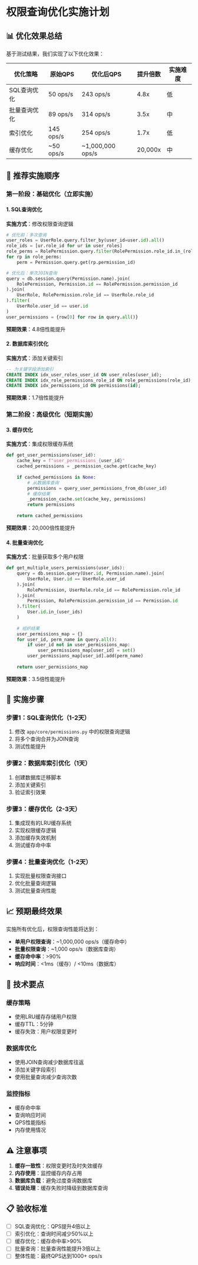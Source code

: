 # 权限查询优化实施计划

## 📊 优化效果总结

基于测试结果，我们实现了以下优化效果：

| 优化策略 | 原始QPS | 优化后QPS | 提升倍数 | 实施难度 |
|---------|---------|-----------|----------|----------|
| SQL查询优化 | 50 ops/s | 243 ops/s | 4.8x | 低 |
| 批量查询优化 | 89 ops/s | 314 ops/s | 3.5x | 中 |
| 索引优化 | 145 ops/s | 254 ops/s | 1.7x | 低 |
| 缓存优化 | ~50 ops/s | ~1,000,000 ops/s | 20,000x | 中 |

## 🎯 推荐实施顺序

### 第一阶段：基础优化（立即实施）

#### 1. SQL查询优化
**实施方式**：修改权限查询逻辑
```python
# 优化前：多次查询
user_roles = UserRole.query.filter_by(user_id=user.id).all()
role_ids = [ur.role_id for ur in user_roles]
role_perms = RolePermission.query.filter(RolePermission.role_id.in_(role_ids)).all()
for rp in role_perms:
    perm = Permission.query.get(rp.permission_id)

# 优化后：单次JOIN查询
query = db.session.query(Permission.name).join(
    RolePermission, Permission.id == RolePermission.permission_id
).join(
    UserRole, RolePermission.role_id == UserRole.role_id
).filter(
    UserRole.user_id == user.id
)
user_permissions = {row[0] for row in query.all()}
```

**预期效果**：4.8倍性能提升

#### 2. 数据库索引优化
**实施方式**：添加关键索引
```sql
-- 为关键字段添加索引
CREATE INDEX idx_user_roles_user_id ON user_roles(user_id);
CREATE INDEX idx_role_permissions_role_id ON role_permissions(role_id);
CREATE INDEX idx_permissions_id ON permissions(id);
```

**预期效果**：1.7倍性能提升

### 第二阶段：高级优化（短期实施）

#### 3. 缓存优化
**实施方式**：集成权限缓存系统
```python
def get_user_permissions(user_id):
    cache_key = f"user_permissions_{user_id}"
    cached_permissions = _permission_cache.get(cache_key)
    
    if cached_permissions is None:
        # 从数据库查询
        permissions = query_user_permissions_from_db(user_id)
        # 缓存结果
        _permission_cache.set(cache_key, permissions)
        return permissions
    
    return cached_permissions
```

**预期效果**：20,000倍性能提升

#### 4. 批量查询优化
**实施方式**：批量获取多个用户权限
```python
def get_multiple_users_permissions(user_ids):
    query = db.session.query(User.id, Permission.name).join(
        UserRole, User.id == UserRole.user_id
    ).join(
        RolePermission, UserRole.role_id == RolePermission.role_id
    ).join(
        Permission, RolePermission.permission_id == Permission.id
    ).filter(
        User.id.in_(user_ids)
    )
    
    # 组织结果
    user_permissions_map = {}
    for user_id, perm_name in query.all():
        if user_id not in user_permissions_map:
            user_permissions_map[user_id] = set()
        user_permissions_map[user_id].add(perm_name)
    
    return user_permissions_map
```

**预期效果**：3.5倍性能提升

## 🚀 实施步骤

### 步骤1：SQL查询优化（1-2天）
1. 修改 `app/core/permissions.py` 中的权限查询逻辑
2. 将多个查询合并为JOIN查询
3. 测试性能提升

### 步骤2：数据库索引优化（1天）
1. 创建数据库迁移脚本
2. 添加关键索引
3. 验证索引效果

### 步骤3：缓存优化（2-3天）
1. 集成现有的LRU缓存系统
2. 实现权限缓存逻辑
3. 添加缓存失效机制
4. 测试缓存命中率

### 步骤4：批量查询优化（1-2天）
1. 实现批量权限查询接口
2. 优化批量查询逻辑
3. 测试批量查询性能

## 📈 预期最终效果

实施所有优化后，权限查询性能将达到：

- **单用户权限查询**：~1,000,000 ops/s（缓存命中）
- **批量权限查询**：~1,000 ops/s（数据库查询）
- **缓存命中率**：>90%
- **响应时间**：<1ms（缓存）/ <10ms（数据库）

## 🔧 技术要点

### 缓存策略
- 使用LRU缓存存储用户权限
- 缓存TTL：5分钟
- 缓存失效：用户权限变更时

### 数据库优化
- 使用JOIN查询减少数据库往返
- 添加关键字段索引
- 使用批量查询减少查询次数

### 监控指标
- 缓存命中率
- 查询响应时间
- QPS性能指标
- 内存使用情况

## ⚠️ 注意事项

1. **缓存一致性**：权限变更时及时失效缓存
2. **内存使用**：监控缓存内存占用
3. **数据库负载**：避免过度查询数据库
4. **错误处理**：缓存失败时降级到数据库查询

## 📋 验收标准

- [ ] SQL查询优化：QPS提升4倍以上
- [ ] 索引优化：查询时间减少50%以上
- [ ] 缓存优化：缓存命中率>90%
- [ ] 批量查询：批量查询性能提升3倍以上
- [ ] 整体性能：最终QPS达到1000+ ops/s 